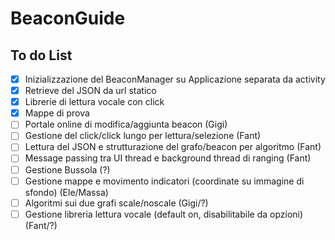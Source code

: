 # BeaconGuide

## To do List

- [x] Inizializzazione del BeaconManager su Applicazione separata da activity
- [x] Retrieve del JSON da url statico
- [x] Librerie di lettura vocale con click
- [x] Mappe di prova
- [ ] Portale online di modifica/aggiunta beacon (Gigi)
- [ ] Gestione del click/click lungo per lettura/selezione (Fant)
- [ ] Lettura del JSON e strutturazione del grafo/beacon per algoritmo (Fant)
- [ ] Message passing tra UI thread e background thread di ranging (Fant)
- [ ] Gestione Bussola (?)
- [ ] Gestione mappe e movimento indicatori (coordinate su immagine di sfondo) (Ele/Massa)
- [ ] Algoritmi sui due grafi scale/noscale (Gigi/?)
- [ ] Gestione libreria lettura vocale (default on, disabilitabile da opzioni) (Fant/?)
